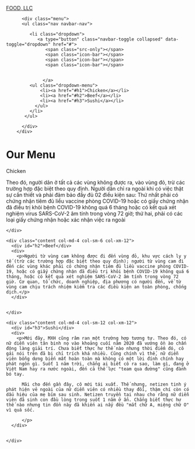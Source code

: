 <head>
  <title>Navbarcheck</title>
  <meta charset="utf-8">
  <meta name="viewport" content="width=device-width, initial-scale=1"/>
  <link rel="stylesheet" href="https://maxcdn.bootstrapcdn.com/bootstrap/3.4.1/css/bootstrap.min.css">
  <link rel="stylesheet" href="navbar assignment.css">
  
</head>
<body>
  <nav class="navbar navbar-default">
        <div class="container-fluid">
          <div class="navbar-header">
            <a class="header" href="#">FOOD, LLC</a>
          </div>
      
          <div class="menu">        
          <ul class="nav navbar-nav">
           
             <li class="dropdown">
                <a type="button" class="navbar-toggle collapsed" data-toggle="dropdown" href="#">
                   <span class="src-only"></span>
                   <span class="icon-bar"></span>
                   <span class="icon-bar"></span>
                   <span class="icon-bar"></span>
                  
                  
                  </a>
             <ul class="dropdown-menu">
                 <li><a href="#h1">Chicken</a></li>
                 <li><a href="#h2">Beef</a></li>
                 <li><a href="#h3">Sushi</a></li>
               </ul>
             </li>
           </ul>   

          </div> 
        </div>

  </nav>

  <h1 class="text-center">Our Menu</h1>
  <div class="container">
    <div class="row">
    <div class="content col-md-4 col-sm-6 col-xm-12">
      <div id="h1">Chicken</div>
      <div>
        <p>Theo đó, người dân ở tất cả các vùng không được ra, vào vùng đỏ, trừ các trường hợp đặc biệt theo quy định. Người dân chỉ ra ngoài khi có việc thật sự cần thiết và phải đảm bảo đầy đủ 02 điều kiện sau: Thứ nhất phải có chứng nhận tiêm đủ liều vaccine phòng COVID-19 hoặc có giấy chứng nhận đã điều trị khỏi bệnh COVID-19 không quá 6 tháng hoặc có kết quả xét nghiệm virus SARS-CoV-2 âm tính trong vòng 72 giờ; thứ hai, phải có các loại giấy chứng nhận hoặc xác nhận việc ra ngoài </p>
      </div>
 

    </div>

    <div class="content col-md-4 col-sm-6 col-xm-12">
      <div id="h2">Beef</div>
      <div>
        <p>Người từ vùng cam không được đi đến vùng đỏ, khu vực cách ly y tế (trừ các trường hợp đặc biệt theo quy định); người từ vùng cam đi đến các vùng khác phải có chứng nhận tiêm đủ liều vaccine phòng COVID-19, hoặc có giấy chứng nhận đã điều trị khỏi bệnh COVID-19 không quá 6 tháng, hoặc có kết quả xét nghiệm SARS-CoV-2 âm tính trong vòng 72 giờ. Cơ quan, tổ chức, doanh nghiệp, địa phương có người đến, về từ vùng cam chịu trách nhiệm kiểm tra các điều kiện an toàn phòng, chống dịch.</p>
      </div>


    </div>

    <div class="content col-md-4 col-sm-12 col-xm-12">
      <div id="h3">Sushi</div>
      <div>
        <p>Mới đây, MXH cũng râm ran một trường hợp tương tự. Theo đó, có nữ diễn viên tân binh nọ vào khoảng cuối năm 2020 đã vướng ồn ào chấn động làng giải trí. Chưa biết thực hư thế nào nhưng thời điểm đó, cô gái nói trên đã bị chỉ trích khá nhiều. Cũng chính vì thế, nữ diễn viên bỗng dưng biến mất hoàn toàn mà không có một lời đính chính hay phát ngôn gì. Suốt 1 năm trời, chẳng ai biết cô ra sao, làm gì, đang ở Việt Nam hay ra nước ngoài, đến cả thế lực "team qua đường" cũng đành bó tay.

          Mãi cho đến gần đây, cô mới tái xuất. Thế nhưng, netizen tinh ý phát hiện vẻ ngoài của nữ diễn viên có nhiều thay đổi, thậm chí còn có dấu hiệu của mẹ bỉm sau sinh. Netizen truyền tai nhau cho rằng nữ diễn viên đã sinh con đầu lòng trong suốt 1 năm ở ẩn. Chẳng biết thực hư thế nào nhưng tin đồn này đã khiến ai nấy đều "mắt chữ A, miệng chữ O" vì quá sốc. 
          
          </p>
      </div>


    </div> 
  </div>
</div>

</body>

